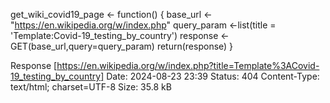    
get_wiki_covid19_page <- function() {
     base_url <- "https://en.wikipedia.org/w/index.php"
     query_param <-list(title = 'Template:Covid-19_testing_by_country')
     response <-GET(base_url,query=query_param)
     return(response)
    }
    
Response [https://en.wikipedia.org/w/index.php?title=Template%3ACovid-19_testing_by_country]
  Date: 2024-08-23 23:39
  Status: 404
  Content-Type: text/html; charset=UTF-8
  Size: 35.8 kB
<!DOCTYPE html>
<html class="client-nojs vector-feature-language-in-header-enabled vector-fea...
<head>
<meta charset="UTF-8">
<title>Template:Covid-19 testing by country - Wikipedia</title>
<script>(function(){var className="client-js vector-feature-language-in-heade...
"wgDigitTransformTable":["",""],"wgDefaultDateFormat":"dmy","wgMonthNames":["...
"wgMediaViewerOnClick":true,"wgMediaViewerEnabledByDefault":true,"wgPopupsFla...
"user.styles":"ready","ext.globalCssJs.user":"ready","user":"ready","user.opt...
<script>(RLQ=window.RLQ||[]).push(function(){mw.loader.impl(function(){return...
    
        
#The problem is that the colon is coming through as a hex code %3A instead of a colon.

#I am not sure how to get this to come through.
